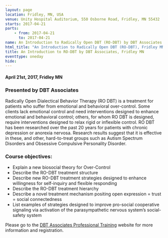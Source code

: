 ```yaml
---
layout: page
location: Fridley, MN, USA
venue: Unity Hospital Auditorium, 550 Osborne Road, Fridley, MN 55432
starts: 2017-04-21
parts:
    - from: 2017-04-21
      to: 2017-04-21
name: An Introduction to Radically Open DBT (RO-DBT) by DBT Associates
html_title: "An Introduction to Radically Open DBT (RO-DBT), Fridley MN"
title: An Introduction to RO-DBT by DBT Associates, Fridley MN
eventtype: oneday
hide:   
---
```


#### April 21st, 2017, Fridley MN 

### Presented by DBT Associates
Radically Open Dialectical Behavior Therapy (RO DBT) is a treatment for patients who suffer from emotional and behavioral over-control. Some clients lack emotional control and need interventions designed to enhance emotional and behavioral control; others, for whom RO DBT is designed, require interventions designed to relax rigid or inflexible control. RO DBT has been researched over the past 20 years for patients with chronic depression or anorexia nervosa. Research results suggest that it is effective in these, and other, hard-to-treat groups such as Autism Spectrum Disorders and Obsessive Compulsive Personality Disorder.

### Course objectives:
* Explain a new biosocial theory for Over-Control
* Describe the RO-DBT treatment structure
* Describe new RO-DBT treatment strategies designed to enhance willingness for self-inquiry and flexible responding
* Describe the RO-DBT treatment hierarchy
* Describe a novel treatment mechanism positing open expression = trust = social connectedness
* List examples of strategies designed to improve pro-social cooperative signaling via activation of the parasympathetic nervous system’s social-safety system

Please go to the [DBT Associates Professional Training](http://dbtassociates.com) website for more information and registration.
